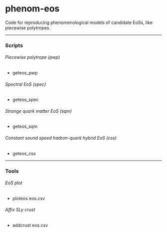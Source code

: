 # phenom-eos

Code for reproducing phenomenological models of candidate EoSs, like piecewise polytropes.

---

### Scripts

###### Piecewise polytrope (pwp)

* geteos_pwp

###### Spectral EoS (spec)

* geteos_spec

###### Strange quark matter EoS (sqm)

* geteos_sqm

###### Constant sound speed hadron-quark hybrid EoS (css)

* geteos_css

---

### Tools

###### EoS plot

* ploteos eos.csv

###### Affix SLy crust

* addcrust eos.csv
